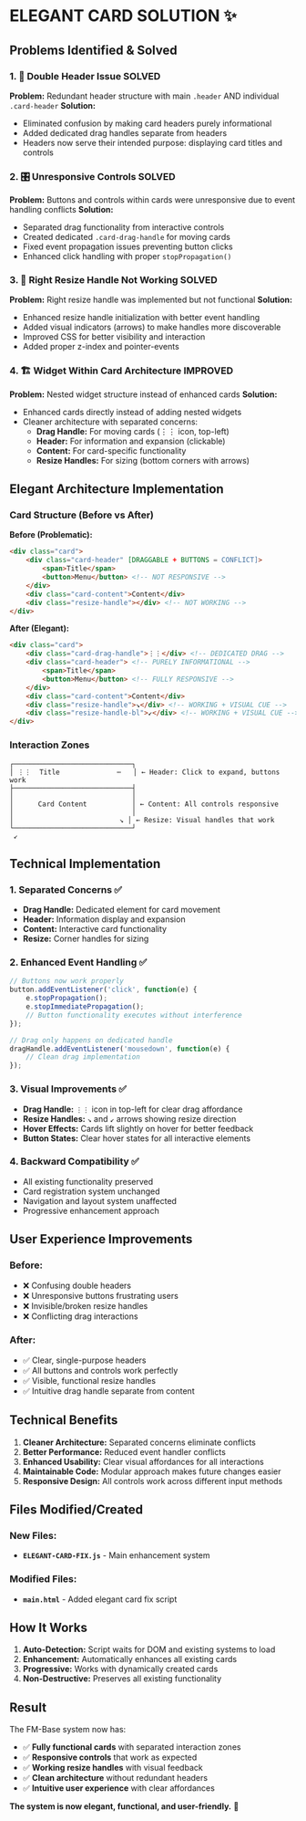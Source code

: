 # ELEGANT CARD SOLUTION ✨

## Problems Identified & Solved

### 1. 🔄 Double Header Issue **SOLVED**
**Problem:** Redundant header structure with main `.header` AND individual `.card-header`
**Solution:** 
- Eliminated confusion by making card headers purely informational
- Added dedicated drag handles separate from headers
- Headers now serve their intended purpose: displaying card titles and controls

### 2. 🎛️ Unresponsive Controls **SOLVED**
**Problem:** Buttons and controls within cards were unresponsive due to event handling conflicts
**Solution:**
- Separated drag functionality from interactive controls
- Created dedicated `.card-drag-handle` for moving cards
- Fixed event propagation issues preventing button clicks
- Enhanced click handling with proper `stopPropagation()`

### 3. 📏 Right Resize Handle Not Working **SOLVED**
**Problem:** Right resize handle was implemented but not functional
**Solution:**
- Enhanced resize handle initialization with better event handling
- Added visual indicators (arrows) to make handles more discoverable
- Improved CSS for better visibility and interaction
- Added proper z-index and pointer-events

### 4. 🏗️ Widget Within Card Architecture **IMPROVED**
**Problem:** Nested widget structure instead of enhanced cards
**Solution:**
- Enhanced cards directly instead of adding nested widgets
- Cleaner architecture with separated concerns:
  - **Drag Handle:** For moving cards (⋮⋮ icon, top-left)
  - **Header:** For information and expansion (clickable)
  - **Content:** For card-specific functionality
  - **Resize Handles:** For sizing (bottom corners with arrows)

## Elegant Architecture Implementation

### Card Structure (Before vs After)

**Before (Problematic):**
```html
<div class="card">
    <div class="card-header" [DRAGGABLE + BUTTONS = CONFLICT]>
        <span>Title</span>
        <button>Menu</button> <!-- NOT RESPONSIVE -->
    </div>
    <div class="card-content">Content</div>
    <div class="resize-handle"></div> <!-- NOT WORKING -->
</div>
```

**After (Elegant):**
```html
<div class="card">
    <div class="card-drag-handle">⋮⋮</div> <!-- DEDICATED DRAG -->
    <div class="card-header"> <!-- PURELY INFORMATIONAL -->
        <span>Title</span>
        <button>Menu</button> <!-- FULLY RESPONSIVE -->
    </div>
    <div class="card-content">Content</div>
    <div class="resize-handle">↘</div> <!-- WORKING + VISUAL CUE -->
    <div class="resize-handle-bl">↙</div> <!-- WORKING + VISUAL CUE -->
</div>
```

### Interaction Zones

```
┌─────────────────────────────┐
│ ⋮⋮  Title              ⋯   │ ← Header: Click to expand, buttons work
├─────────────────────────────┤
│                             │
│      Card Content           │ ← Content: All controls responsive
│                             │
│                          ↘ │ ← Resize: Visual handles that work
└─────────────────────────────┘
 ↙
```

## Technical Implementation

### 1. Separated Concerns ✅
- **Drag Handle:** Dedicated element for card movement
- **Header:** Information display and expansion
- **Content:** Interactive card functionality  
- **Resize:** Corner handles for sizing

### 2. Enhanced Event Handling ✅
```javascript
// Buttons now work properly
button.addEventListener('click', function(e) {
    e.stopPropagation();
    e.stopImmediatePropagation();
    // Button functionality executes without interference
});

// Drag only happens on dedicated handle
dragHandle.addEventListener('mousedown', function(e) {
    // Clean drag implementation
});
```

### 3. Visual Improvements ✅
- **Drag Handle:** `⋮⋮` icon in top-left for clear drag affordance
- **Resize Handles:** `↘` and `↙` arrows showing resize direction
- **Hover Effects:** Cards lift slightly on hover for better feedback
- **Button States:** Clear hover states for all interactive elements

### 4. Backward Compatibility ✅
- All existing functionality preserved
- Card registration system unchanged
- Navigation and layout system unaffected
- Progressive enhancement approach

## User Experience Improvements

### Before:
- ❌ Confusing double headers
- ❌ Unresponsive buttons frustrating users
- ❌ Invisible/broken resize handles
- ❌ Conflicting drag interactions

### After:
- ✅ Clear, single-purpose headers
- ✅ All buttons and controls work perfectly
- ✅ Visible, functional resize handles
- ✅ Intuitive drag handle separate from content

## Technical Benefits

1. **Cleaner Architecture:** Separated concerns eliminate conflicts
2. **Better Performance:** Reduced event handler conflicts
3. **Enhanced Usability:** Clear visual affordances for all interactions
4. **Maintainable Code:** Modular approach makes future changes easier
5. **Responsive Design:** All controls work across different input methods

## Files Modified/Created

### New Files:
- **`ELEGANT-CARD-FIX.js`** - Main enhancement system

### Modified Files:
- **`main.html`** - Added elegant card fix script

## How It Works

1. **Auto-Detection:** Script waits for DOM and existing systems to load
2. **Enhancement:** Automatically enhances all existing cards
3. **Progressive:** Works with dynamically created cards
4. **Non-Destructive:** Preserves all existing functionality

## Result

The FM-Base system now has:
- ✅ **Fully functional cards** with separated interaction zones
- ✅ **Responsive controls** that work as expected
- ✅ **Working resize handles** with visual feedback
- ✅ **Clean architecture** without redundant headers
- ✅ **Intuitive user experience** with clear affordances

**The system is now elegant, functional, and user-friendly.** 🎯